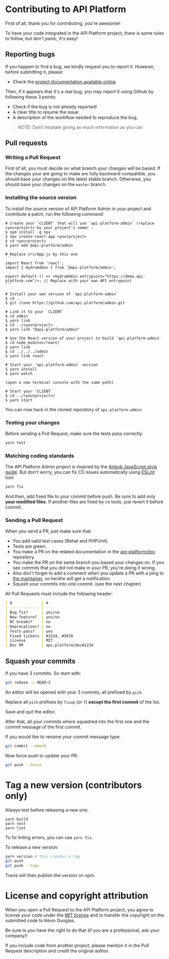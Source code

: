 # Contributing to API Platform

First of all, thank you for contributing, you're awesome!

To have your code integrated in the API Platform project, there is some rules to follow, but don't panic, it's easy!

## Reporting bugs

If you happen to find a bug, we kindly request you to report it. However, before submitting it, please:

  * Check the [project documentation available online](https://api-platform.com/docs/)

Then, if it appears that it's a real bug, you may report it using Github by following these 3 points:

  * Check if the bug is not already reported!
  * A clear title to resume the issue
  * A description of the workflow needed to reproduce the bug,

> _NOTE:_ Don’t hesitate giving as much information as you can

## Pull requests

### Writing a Pull Request

First of all, you must decide on what branch your changes will be based. If the changes your are going to make are
fully backward-compatible, you should base your changes on the latest stable branch.
Otherwise, you should base your changes on the `master` branch.

### Installing the source version

To install the source version of API Platform Admin in your project and contribute a patch, run the following command:

    # Create your `CLIENT` that will use `api-platform-admin` (replace <yourproject> by your project's name) :
    $ npm install -g npx
    $ npx create-react-app <yourproject>
    $ cd <yourproject>
    $ yarn add @api-platform/admin

    # Replace src/App.js by this one
    ```
    import React from 'react';
    import { HydraAdmin } from '@api-platform/admin';

    export default () => <HydraAdmin entrypoint="https://demo.api-platform.com"/>; // Replace with your own API entrypoint
    ```

    # Install your own version of `api-platform-admin`
    $ cd ..
    $ git clone https://github.com/api-platform/admin.git

    # Link it to your `CLIENT`
    $ cd admin
    $ yarn link
    $ cd ../<yourproject>
    $ yarn link "@api-platform/admin"

    # Use the React version of your project to build `api-platform-admin`
    $ cd node_modules/react/
    $ yarn link
    $ cd ../../../admin
    $ yarn link react

    # Start your `api-platform-admin` version
    $ yarn install
    $ yarn watch

    (open a new terminal console with the same path)

    # Start your `CLIENT`
    $ cd ../<yourproject>/
    $ yarn start

You can now hack in the cloned repository of `api-platform-admin`.

### Testing your changes

Before sending a Pull Request, make sure the tests pass correctly:

```bash
yarn test
```

### Matching coding standards

The API Platform Admin project is inspired by the [Airbnb JavaScript style guide](https://github.com/airbnb/javascript).
But don't worry, you can fix CS issues automatically using [ESLint](https://eslint.org/) tool:

```bash
yarn fix
```

And then, add fixed file to your commit before push.
Be sure to add only **your modified files**. If another files are fixed by cs tools, just revert it before commit.

### Sending a Pull Request

When you send a PR, just make sure that:

* You add valid test cases (Behat and PHPUnit).
* Tests are green.
* You make a PR on the related documentation in the [api-platform/doc](https://github.com/api-platform/doc) repository.
* You make the PR on the same branch you based your changes on. If you see commits
that you did not make in your PR, you're doing it wrong.
* Also don't forget to add a comment when you update a PR with a ping to [the maintainer](https://github.com/orgs/api-platform/people), so he/she will get a notification.
* Squash your commits into one commit. (see the next chapter)

All Pull Requests must include the following header:

```markdown
| Q             | A
| ------------- | ---
| Bug fix?      | yes/no
| New feature?  | yes/no
| BC breaks?    | no
| Deprecations? | no
| Tests pass?   | yes
| Fixed tickets | #1234, #5678
| License       | MIT
| Doc PR        | api-platform/doc#1234
```

## Squash your commits

If you have 3 commits. So start with:

```bash
git rebase -i HEAD~3
```

An editor will be opened with your 3 commits, all prefixed by `pick`.

Replace all `pick` prefixes by `fixup` (or `f`) **except the first commit** of the list.

Save and quit the editor.

After that, all your commits where squashed into the first one and the commit message of the first commit.

If you would like to rename your commit message type:

```bash
git commit --amend
```

Now force push to update your PR:

```bash
git push --force
```

# Tag a new version (contributors only)

Always test before releasing a new one:

```
yarn build
yarn test
yarn lint
```

To fix linting errors, you can use `yarn fix`.

To release a new version:

```bash
yarn version # this creates a tag
git push
git push --tags
```

Travis will then publish the version on npm.

# License and copyright attribution

When you open a Pull Request to the API Platform project, you agree to license your code under the [MIT license](LICENSE)
and to transfer the copyright on the submitted code to Kévin Dunglas.

Be sure to you have the right to do that (if you are a professional, ask your company)!

If you include code from another project, please mention it in the Pull Request description and credit the original author.
